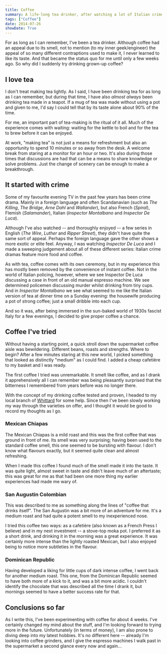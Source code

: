 ```yaml
---
title: Coffee
summary: A life-long tea drinker, after watching a lot of Italian crime drama, I decided to try drinking coffee. In four short weeks I've developed quite a taste for it, and I've written about the coffee I've tried so far.
tags: ["Coffee"]
date: 2014-07-26
showDate: True
---
```


For as long as I can remember, I've been a tea drinker. Although coffee had an appeal due to its smell, not to mention (to my inner geek/engineer) the appeal of so many different contraptions used to make it, I never learned to like its taste. And that became the status quo for me until only a few weeks ago. So why did I suddenly try drinking grown-up coffee?

## I love tea

I don't treat making tea lightly. As I said, I have been drinking tea for as long as I can remember, but during that time, I have also *almost always* been drinking tea made in a teapot. If a mug of tea was made without using a pot and given to me, I'd say I could tell that by its taste alone about 90% of the time.

For me, an important part of tea-making is the ritual of it all. Much of the experience comes with waiting: waiting for the kettle to boil and for the tea to brew before it can be enjoyed.

At work, "making tea" is not just a means for refreshment but also an opportunity to spend 10 minutes or so away from the desk. A welcome break from staring at a monitor for an hour or two. It's also during those times that discussions are had that can be a means to share knowledge or solve problems. Just the change of scenery can be enough to make a breakthrough.

## It started with crime

Some of my favourite evening TV in the past few years has been crime drama. Mainly in a foreign language and often Scandanavian (such as *The Killing*, *The Bridge*, *Arne Dahl* and *Wallander*), but also French (*Spiral*), Flemish (*Salamander*), Italian (*Inspector Montalbano* and *Inspector De Luca*).

Although I've also watched -- and thoroughly enjoyed -- a few series in English (*The Wire*, *Luther* and *Ripper Street*), they didn't have quite the same sort of appeal. Perhaps the foreign language gave the other shows a more exotic or elite feel. Anyway, I was watching *Inspector De Luca* and I made a sweeping judgement about all of these different series: Italian crime dramas feature more food and coffee.

As with tea, coffee comes with its own ceremony, but in my experience this has mostly been removed by the convenience of instant coffee. Not in the world of Italian policing, however, where we see Inspector De Luca discussing a case in front of an old manual espresso machine. We see determined policemen discussing murder whilst drinking from tiny cups. And in *Inspector Montalbano* we see what seemed to me like the Italian version of tea at dinner time on a Sunday evening: the housewife producing a pot of strong coffee; just a small dribble into each cup.

And so it was, after being immersed in the sun-baked world of 1930s fascist Italy for a few evenings, I decided to give proper coffee a chance.

## Coffee I've tried

Without having a starting point, a quick stroll down the supermarket coffee aisle was bewildering. Different beans, roasts and strengths. Where to begin? After a few minutes staring at this new world, I picked something that looked as distinctly "medium" as I could find. I added a cheap cafetière to my basket and I was ready.

The first coffee I tried was unremarkable. It smelt like coffee, and as I drank it apprehensively all I can remember was being pleasantly surprised that the bitterness I remembered from years before was no longer there.

With the concept of my drinking coffee tested and proven, I headed to my local branch of [Whittard](https://www.whittard.co.uk/ "Whittard of Chelsea") for some help. Since then I've been slowly working my way through the varieties on offer, and I thought it would be good to record my thoughts as I go.

### Mexican Chiapas

The Mexican Chiapas is a mild roast and this was the first coffee that was ground in front of me. Its smell was very surprising; having been used to the standard coffee smell, this one seemed to be bursting with flavour. I don't know what flavours exactly, but it seemed quite clean and almost refreshing.

When I made this coffee I found much of the smell made it into the taste. It was quite light, almost sweet in taste and didn't leave much of an aftertaste; this was great for me as that had been one more thing my earlier experiences had made me wary of.

### San Augustin Colombian

This was described to me as something along the lines of "coffee that drinks itself". The San Augustin was a bit more of an adventure for me. It's a medium roast and had quite a potent smell to my inexperienced nose.

I tried this coffee two ways: as a cafetière (also known as a French Press I believe) and in my next investment -- a stove-top moka pot. I preferred it as a short drink, and drinking it in the morning was a great experience. It was certainly more intense than the lightly roasted Mexican, but I also enjoyed being to notice more subtleties in the flavour.

### Dominican Republic

Having developed a liking for little cups of dark intense coffee, I went back for another medium roast. This one, from the Dominican Republic seemed to have both more of a kick to it, and was a bit more acidic. I couldn't identify the chocolate that was described all the time I drank it, but mornings seemed to have a better success rate for that.

## Conclusions so far

As I write this, I've been experimenting with coffee for about 4 weeks. I've certainly changed my mind about the stuff, and I'm looking forward to trying more in the future. Unfortunately (in terms of money), I am also prone to diving deep into my latest hobbies. It's no different here -- already I'm looking into coffee grinders, and I give the espresso machines I walk past in the supermarket a second glance every now and again...
